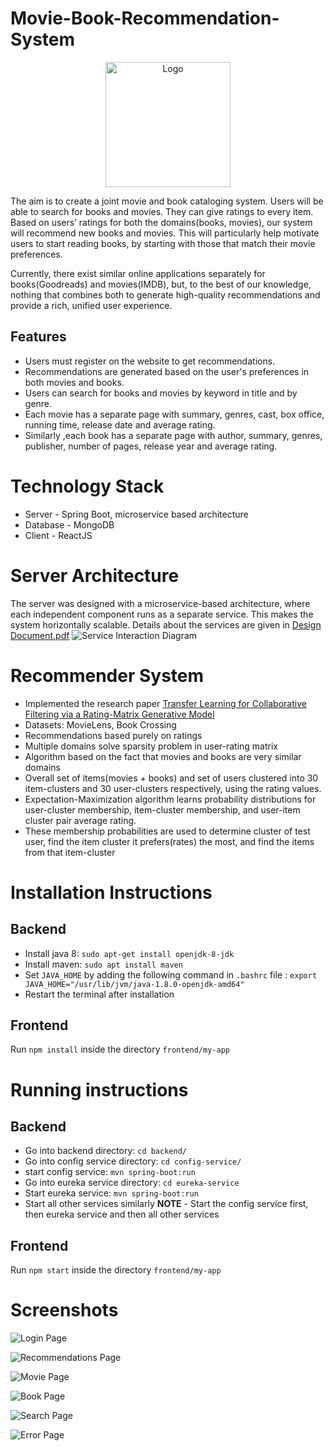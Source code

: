 
# Movie-Book-Recommendation-System
<div style="text-align:center"> <img src="frontend/my-app/public/Movie-Book-icon.png" alt="Logo" width=200)
</div>
<p>
</p>
<div style="text-align:left">
The aim is to create a joint movie and book cataloging system. Users will be able to search for books and movies. They can give ratings to every item. Based on users’ ratings for both the domains(books, movies), our system will recommend new books and movies. This will particularly help motivate users to start reading books, by starting with those that match their movie preferences.  

Currently, there exist similar online applications separately for books(Goodreads) and movies(IMDB), but, to the best of our knowledge, nothing that combines both to generate high-quality recommendations and provide a rich, unified user experience.

## Features
- Users must register on the website to get recommendations.
- Recommendations are generated based on the user's preferences in both movies and books.
- Users can search for books and movies by keyword in title and by genre.
- Each movie has a separate page with summary, genres, cast, box office, running time, release date and average rating.  
- Similarly ,each book has a separate page with author, summary, genres, publisher, number of pages, release year and average rating.  

# Technology Stack
- Server - Spring Boot, microservice based architecture
- Database - MongoDB
- Client - ReactJS

# Server Architecture
The server was designed with a microservice-based architecture, where each independent component runs as a separate service. This makes the system horizontally scalable.
Details about the services are given in [Design Document.pdf](./Design%20Document.pdf)
![Service Interaction Diagram](./images/service%20diagram.png)

# Recommender System
- Implemented the research paper [Transfer Learning for Collaborative Filtering via a Rating-Matrix Generative Model](https://dl.acm.org/citation.cfm?id=1553454)
- Datasets: MovieLens, Book Crossing
- Recommendations based purely on ratings
- Multiple domains solve sparsity problem in user-rating matrix
- Algorithm based on the fact that movies and books are very similar domains
- Overall set of items(movies + books) and set of users clustered into 30 item-clusters and 30 user-clusters respectively, using the rating values.
- Expectation-Maximization algorithm learns probability distributions for user-cluster membership, item-cluster membership, and user-item cluster pair average rating.
- These membership probabilities are used to determine cluster of test user, find the item cluster it prefers(rates) the most, and find the items from that item-cluster


# Installation Instructions
## Backend
- Install java 8: `sudo apt-get install openjdk-8-jdk`
- Install maven: `sudo apt install maven`
- Set `JAVA_HOME` by adding the following command in `.bashrc` file  : `export JAVA_HOME="/usr/lib/jvm/java-1.8.0-openjdk-amd64"`
- Restart the terminal after installation

## Frontend
Run `npm install` inside the directory `frontend/my-app`

# Running instructions
## Backend
- Go into backend directory: `cd backend/`
- Go into config service directory: `cd config-service/`
- start config service: `mvn spring-boot:run`
- Go into eureka service directory: `cd eureka-service`
- Start eureka service: `mvn spring-boot:run`
- Start all other services similarly
**NOTE** - Start the config service first, then eureka service and then all other services

## Frontend
Run `npm start` inside the directory `frontend/my-app`

# Screenshots
![Login Page](./images/login.png)

![Recommendations Page](./images/reco.png)

![Movie Page](./images/movie.png)

![Book Page](./images/book.png)

![Search Page](./images/search.png)

![Error Page](./images/error.png)

</div>
